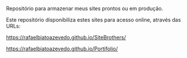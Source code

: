 Repositório para armazenar meus sites prontos ou em produção.

Este repositório disponibiliza estes sites para acesso online, através das URLs:

https://rafaelbiatoazevedo.github.io/SiteBrothers/

https://rafaelbiatoazevedo.github.io/Portifolio/
